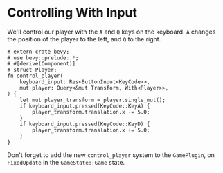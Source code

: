 # Controlling With Input

We'll control our player with the `A` and `Q` keys on the keyboard. `A` changes the position of the player to the left, and `Q` to the right.

```rust,no_run
# extern crate bevy;
# use bevy::prelude::*;
# #[derive(Component)]
# struct Player;
fn control_player(
    keyboard_input: Res<ButtonInput<KeyCode>>,
    mut player: Query<&mut Transform, With<Player>>,
) {
    let mut player_transform = player.single_mut();
    if keyboard_input.pressed(KeyCode::KeyA) {
        player_transform.translation.x -= 5.0;
    }
    if keyboard_input.pressed(KeyCode::KeyD) {
        player_transform.translation.x += 5.0;
    }
}
```

<div class="warning">

Don't forget to add the new `control_player` system to the `GamePlugin`, on `FixedUpdate` in the `GameState::Game` state.

</div>
